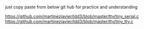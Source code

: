 just copy paste from below git hub for practice and understanding



 https://github.com/martinezjavier/ldd3/blob/master/tty/tiny_serial.c
 https://github.com/martinezjavier/ldd3/blob/master/tty/tiny_tty.c

